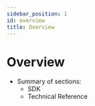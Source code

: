 ```yaml
---
sidebar_position: 1
id: overview
title: Overview
---
```


# Overview

- Summary of sections:
    - SDK
    - Technical Reference